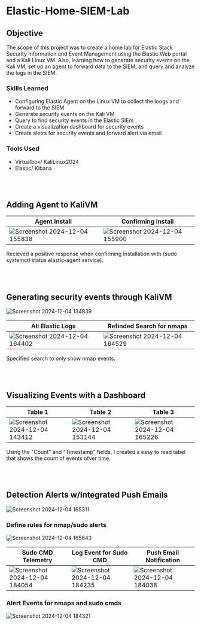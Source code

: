 # Elastic-Home-SIEM-Lab

## Objective
The scope of this project was to create a home lab for Elastic Stack Security Information and Event Management using the Elastic Web portal and a Kali Linux VM. Also, learning how to generate security events on the Kali VM, set up an agent to forward data to the SIEM, and query and analyze the logs in the SIEM.

### Skills Learned

- Configuring Elastic Agent on the Linux VM to collect the loogs and forward to the SIEM
- Generate security events on the Kali VM
- Query to find security events in the Elastic SIEm
- Create a visualization dashboard for security events
- Create aletrs for security events and forward alert via email

### Tools Used

- Virtualbox/ KaliLinux2024
- Elastic/ Kibana

<br/>
<br/>

## Adding Agent to KaliVM
| Agent Install| Confirming Install |
|-----------------------------------------------|----------------------------|
| ![Screenshot 2024-12-04 155838](https://github.com/user-attachments/assets/1ae13e05-2914-4592-a99b-53e527ef561f)|![Screenshot 2024-12-04 155900](https://github.com/user-attachments/assets/431efe44-10e1-42ba-9b69-1ae64ea8dcdc)|

Recieved a positive response when confirming installation with (sudo systemctl status elastic-agent.service).

<br/>
<br/>

## Generating security events through KaliVM
![Screenshot 2024-12-04 134839](https://github.com/user-attachments/assets/61f51b9e-f5eb-4ecc-9a1c-52077c771989)

| All Elastic Logs| Refinded Search for nmaps|
|-----------------------------------------------|----------------------------|
|![Screenshot 2024-12-04 164402](https://github.com/user-attachments/assets/d4e4d969-18d1-47d6-bb12-ebceecfc9bea)|![Screenshot 2024-12-04 164529](https://github.com/user-attachments/assets/d2bd3a30-cd4b-46e0-81ce-896099651bef)

Specified search to only show nmap events.

<br/>
<br/>

## Visualizing Events with a Dashboard
|Table 1|Table 2|Table 3|
|-----------------------------------------------|-----------------------------------------------|-----------------------------------------------|
|![Screenshot 2024-12-04 143412](https://github.com/user-attachments/assets/7dd84bfd-f7dc-4647-957b-32a78e94190a)|![Screenshot 2024-12-04 153144](https://github.com/user-attachments/assets/e11e61c8-86be-4f18-8421-d778749caad8)|![Screenshot 2024-12-04 165226](https://github.com/user-attachments/assets/02799d3d-f868-439a-80a4-48b527759340)

Using the "Count" and "Timestamp" fields, I created a easy to read tabel that shows the count of events ofver time.

<br/>
<br/>

## Detection Alerts w/Integrated Push Emails
![Screenshot 2024-12-04 165311](https://github.com/user-attachments/assets/24dc414a-cd7d-4ec7-aaef-f4a7ab679a6c)
### Define rules for nmap/sudo alerts
![Screenshot 2024-12-04 165643](https://github.com/user-attachments/assets/62cc810b-4846-4539-a0ca-c3d6b973fc04)

| Sudo CMD Telemetry| Log Event for Sudo CMD| Push Email Notification|
|-----------------------------------------------|-----------------------------------------------|-----------------------------------------------|
|![Screenshot 2024-12-04 184054](https://github.com/user-attachments/assets/90f93a36-bd37-4d1b-922d-ef62343d1fca)|![Screenshot 2024-12-04 184235](https://github.com/user-attachments/assets/bb62f631-f190-4486-8543-8b3e1c5c22e7)|![Screenshot 2024-12-04 184038](https://github.com/user-attachments/assets/aa32c319-2295-428a-ac01-7bd9c7f62798)|

### Alert Events for nmaps and sudo cmds
![Screenshot 2024-12-04 184321](https://github.com/user-attachments/assets/583cf8a3-9681-4791-ac36-e035ad84ed85)







